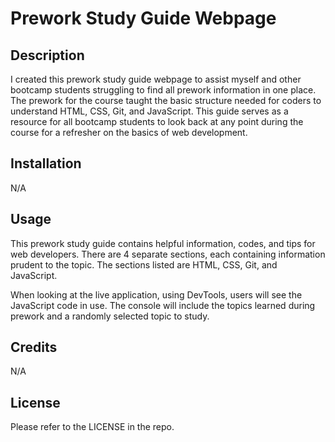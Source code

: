 # Prework Study Guide Webpage

## Description

I created this prework study guide webpage to assist myself and other bootcamp students struggling to find all prework information in one place. The prework for the course taught the basic structure needed for coders to understand HTML, CSS, Git, and JavaScript. This guide serves as a resource for all bootcamp students to look back at any point during the course for a refresher on the basics of web development. 

## Installation

N/A

## Usage

This prework study guide contains helpful information, codes, and tips for web developers. There are 4 separate sections, each containing information prudent to the topic. The sections listed are HTML, CSS, Git, and JavaScript. 

When looking at the live application, using DevTools, users will see the JavaScript code in use. The console will include the topics learned during prework and a randomly selected topic to study. 

## Credits

N/A

## License

Please refer to the LICENSE in the repo.
